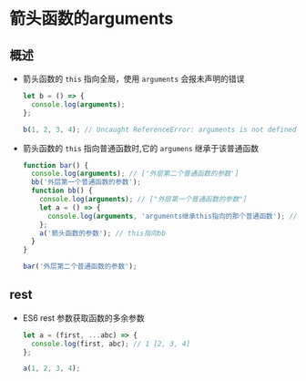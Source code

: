 # 箭头函数的arguments

## 概述

+ 箭头函数的 `this` 指向全局，使用 `arguments` 会报未声明的错误

  ```js
  let b = () => {
    console.log(arguments);
  };

  b(1, 2, 3, 4); // Uncaught ReferenceError: arguments is not defined
  ```

+ 箭头函数的 `this` 指向普通函数时,它的 `argumens` 继承于该普通函数

  ```js
  function bar() {
    console.log(arguments); // ['外层第二个普通函数的参数']
    bb('外层第一个普通函数的参数');
    function bb() {
      console.log(arguments); // ["外层第一个普通函数的参数"]
      let a = () => {
        console.log(arguments, 'arguments继承this指向的那个普通函数'); // ["外层第一个普通函数的参数"]
      };
      a('箭头函数的参数'); // this指向bb
    }
  }

  bar('外层第二个普通函数的参数');
  ```

## rest

+ ES6 rest 参数获取函数的多余参数

  ```js
  let a = (first, ...abc) => {
    console.log(first, abc); // 1 [2, 3, 4]
  };

  a(1, 2, 3, 4);
  ```
